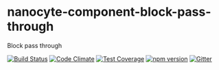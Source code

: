 # nanocyte-component-block-pass-through
Block pass through

[![Build Status](https://travis-ci.org/octoblu/nanocyte-component-block-pass-through.svg?branch=master)](https://travis-ci.org/octoblu/nanocyte-component-block-pass-through)
[![Code Climate](https://codeclimate.com/github/octoblu/nanocyte-component-block-pass-through/badges/gpa.svg)](https://codeclimate.com/github/octoblu/nanocyte-component-block-pass-through)
[![Test Coverage](https://codeclimate.com/github/octoblu/nanocyte-component-block-pass-through/badges/coverage.svg)](https://codeclimate.com/github/octoblu/nanocyte-component-block-pass-through)
[![npm version](https://badge.fury.io/js/nanocyte-component-block-pass-through.svg)](http://badge.fury.io/js/nanocyte-component-block-pass-through)
[![Gitter](https://badges.gitter.im/octoblu/help.svg)](https://gitter.im/octoblu/help)
